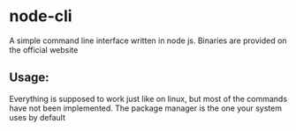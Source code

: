 # node-cli
A simple command line interface written in node js. Binaries are provided on the official website
## Usage:
Everything is supposed to work just like on linux, but most of the commands have not been implemented. The package manager is the one your system uses by default
